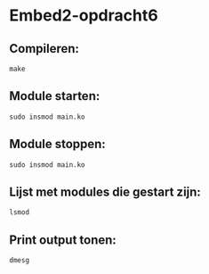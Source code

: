 # Embed2-opdracht6

## Compileren:

    make    

## Module starten:

    sudo insmod main.ko

## Module stoppen:

    sudo insmod main.ko

## Lijst met modules die gestart zijn:

    lsmod

## Print output tonen:
    
    dmesg
